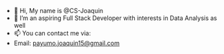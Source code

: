 - 👋 Hi, My name is @CS-Joaquin
- 👀 I’m an aspiring Full Stack Developer with interests in Data Analysis as well
- 📫 You can contact me via:
- Email: payumo.joaquin15@gmail.com

<!---
CS-Joaquin/CS-Joaquin is a ✨ special ✨ repository because its `README.md` (this file) appears on your GitHub profile.
You can click the Preview link to take a look at your changes.
--->

